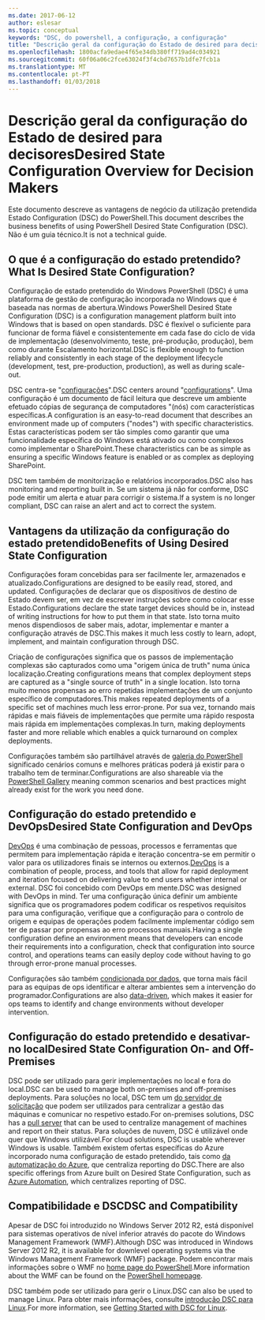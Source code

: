 ```yaml
---
ms.date: 2017-06-12
author: eslesar
ms.topic: conceptual
keywords: "DSC, do powershell, a configuração, a configuração"
title: "Descrição geral da configuração do Estado de desired para decisores"
ms.openlocfilehash: 1800acfa9edae4f65e34db380ff719ad4c034921
ms.sourcegitcommit: 60f06a06c2fce63024f3f4cbd7657b1dfe7fcb1a
ms.translationtype: MT
ms.contentlocale: pt-PT
ms.lasthandoff: 01/03/2018
---
```

# <a name="desired-state-configuration-overview-for-decision-makers"></a><span data-ttu-id="380d6-103">Descrição geral da configuração do Estado de desired para decisores</span><span class="sxs-lookup"><span data-stu-id="380d6-103">Desired State Configuration Overview for Decision Makers</span></span>

<span data-ttu-id="380d6-104">Este documento descreve as vantagens de negócio da utilização pretendida Estado Configuration (DSC) do PowerShell.</span><span class="sxs-lookup"><span data-stu-id="380d6-104">This document describes the business benefits of using PowerShell Desired State Configuration (DSC).</span></span> <span data-ttu-id="380d6-105">Não é um guia técnico.</span><span class="sxs-lookup"><span data-stu-id="380d6-105">It is not a technical guide.</span></span>

## <a name="what-is-desired-state-configuration"></a><span data-ttu-id="380d6-106">O que é a configuração do estado pretendido?</span><span class="sxs-lookup"><span data-stu-id="380d6-106">What Is Desired State Configuration?</span></span>

<span data-ttu-id="380d6-107">Configuração de estado pretendido do Windows PowerShell (DSC) é uma plataforma de gestão de configuração incorporada no Windows que é baseada nas normas de abertura.</span><span class="sxs-lookup"><span data-stu-id="380d6-107">Windows PowerShell Desired State Configuration (DSC) is a configuration management platform built into Windows that is based on open standards.</span></span> <span data-ttu-id="380d6-108">DSC é flexível o suficiente para funcionar de forma fiável e consistentemente em cada fase do ciclo de vida de implementação (desenvolvimento, teste, pré-produção, produção), bem como durante Escalamento horizontal.</span><span class="sxs-lookup"><span data-stu-id="380d6-108">DSC is flexible enough to function reliably and consistently in each stage of the deployment lifecycle (development, test, pre-production, production), as well as during scale-out.</span></span> 

<span data-ttu-id="380d6-109">DSC centra-se "[configurações](https://msdn.microsoft.com/en-us/powershell/dsc/configurations)".</span><span class="sxs-lookup"><span data-stu-id="380d6-109">DSC centers around "[configurations](https://msdn.microsoft.com/en-us/powershell/dsc/configurations)".</span></span>
<span data-ttu-id="380d6-110">Uma configuração é um documento de fácil leitura que descreve um ambiente efetuado cópias de segurança de computadores "(nós) com características específicas.</span><span class="sxs-lookup"><span data-stu-id="380d6-110">A configuration is an easy-to-read document that describes an environment made up of computers ("nodes") with specific characteristics.</span></span> <span data-ttu-id="380d6-111">Estas características podem ser tão simples como garantir que uma funcionalidade específica do Windows está ativado ou como complexos como implementar o SharePoint.</span><span class="sxs-lookup"><span data-stu-id="380d6-111">These characteristics can be as simple as ensuring a specific Windows feature is enabled or as complex as deploying SharePoint.</span></span> 

<span data-ttu-id="380d6-112">DSC tem também de monitorização e relatórios incorporados.</span><span class="sxs-lookup"><span data-stu-id="380d6-112">DSC also has monitoring and reporting built in.</span></span> <span data-ttu-id="380d6-113">Se um sistema já não for conforme, DSC pode emitir um alerta e atuar para corrigir o sistema.</span><span class="sxs-lookup"><span data-stu-id="380d6-113">If a system is no longer compliant, DSC can raise an alert and act to correct the system.</span></span> 

## <a name="benefits-of-using-desired-state-configuration"></a><span data-ttu-id="380d6-114">Vantagens da utilização da configuração do estado pretendido</span><span class="sxs-lookup"><span data-stu-id="380d6-114">Benefits of Using Desired State Configuration</span></span>

<span data-ttu-id="380d6-115">Configurações foram concebidas para ser facilmente ler, armazenados e atualizado.</span><span class="sxs-lookup"><span data-stu-id="380d6-115">Configurations are designed to be easily read, stored, and updated.</span></span> <span data-ttu-id="380d6-116">Configurações de declarar que os dispositivos de destino de Estado devem ser, em vez de escrever instruções sobre como colocar esse Estado.</span><span class="sxs-lookup"><span data-stu-id="380d6-116">Configurations declare the state target devices should be in, instead of writing instructions for how to put them in that state.</span></span> <span data-ttu-id="380d6-117">Isto torna muito menos dispendiosos de saber mais, adotar, implementar e manter a configuração através de DSC.</span><span class="sxs-lookup"><span data-stu-id="380d6-117">This makes it much less costly to learn, adopt, implement, and maintain configuration through DSC.</span></span> 

<span data-ttu-id="380d6-118">Criação de configurações significa que os passos de implementação complexas são capturados como uma "origem única de truth" numa única localização.</span><span class="sxs-lookup"><span data-stu-id="380d6-118">Creating configurations means that complex deployment steps are captured as a "single source of truth" in a single location.</span></span> <span data-ttu-id="380d6-119">Isto torna muito menos propensas ao erro repetidas implementações de um conjunto específico de computadores.</span><span class="sxs-lookup"><span data-stu-id="380d6-119">This makes repeated deployments of a specific set of machines much less error-prone.</span></span> <span data-ttu-id="380d6-120">Por sua vez, tornando mais rápidas e mais fiáveis de implementações que permite uma rápido resposta mais rápida em implementações complexas.</span><span class="sxs-lookup"><span data-stu-id="380d6-120">In turn, making deployments faster and more reliable which enables a quick turnaround on complex deployments.</span></span>

<span data-ttu-id="380d6-121">Configurações também são partilhável através de [galeria do PowerShell](https://powershellgallery.com) significado cenários comuns e melhores práticas poderá já existir para o trabalho tem de terminar.</span><span class="sxs-lookup"><span data-stu-id="380d6-121">Configurations are also shareable via the [PowerShell Gallery](https://powershellgallery.com) meaning common scenarios and best practices might already exist for the work you need done.</span></span>


## <a name="desired-state-configuration-and-devops"></a><span data-ttu-id="380d6-122">Configuração do estado pretendido e DevOps</span><span class="sxs-lookup"><span data-stu-id="380d6-122">Desired State Configuration and DevOps</span></span>

<span data-ttu-id="380d6-123">[DevOps](http://blogs.technet.com/b/ashleymcglone/archive/2015/11/20/devops-for-n00bs-ie-windows-people.aspx) é uma combinação de pessoas, processos e ferramentas que permitem para implementação rápida e iteração concentra-se em permitir o valor para os utilizadores finais se internos ou externos.</span><span class="sxs-lookup"><span data-stu-id="380d6-123">[DevOps](http://blogs.technet.com/b/ashleymcglone/archive/2015/11/20/devops-for-n00bs-ie-windows-people.aspx) is a combination of people, process, and tools that allow for rapid deployment and iteration focused on delivering value to end users whether internal or external.</span></span> <span data-ttu-id="380d6-124">DSC foi concebido com DevOps em mente.</span><span class="sxs-lookup"><span data-stu-id="380d6-124">DSC was designed with DevOps in mind.</span></span> <span data-ttu-id="380d6-125">Ter uma configuração única definir um ambiente significa que os programadores podem codificar os respetivos requisitos para uma configuração, verifique que a configuração para o controlo de origem e equipas de operações podem facilmente implementar código sem ter de passar por propensas ao erro processos manuais.</span><span class="sxs-lookup"><span data-stu-id="380d6-125">Having a single configuration define an environment means that developers can encode their requirements into a configuration, check that configuration into source control, and operations teams can easily deploy code without having to go through error-prone manual processes.</span></span> 

<span data-ttu-id="380d6-126">Configurações são também [condicionada por dados](https://msdn.microsoft.com/en-us/powershell/dsc/configdata), que torna mais fácil para as equipas de ops identificar e alterar ambientes sem a intervenção do programador.</span><span class="sxs-lookup"><span data-stu-id="380d6-126">Configurations are also [data-driven](https://msdn.microsoft.com/en-us/powershell/dsc/configdata), which makes it easier for ops teams to identify and change environments without developer intervention.</span></span> 

## <a name="desired-state-configuration-on--and-off-premises"></a><span data-ttu-id="380d6-127">Configuração do estado pretendido e desativar-no local</span><span class="sxs-lookup"><span data-stu-id="380d6-127">Desired State Configuration On- and Off-Premises</span></span>

<span data-ttu-id="380d6-128">DSC pode ser utilizado para gerir implementações no local e fora do local.</span><span class="sxs-lookup"><span data-stu-id="380d6-128">DSC can be used to manage both on-premises and off-premises deployments.</span></span> <span data-ttu-id="380d6-129">Para soluções no local, DSC tem um [do servidor de solicitação](https://msdn.microsoft.com/en-us/powershell/dsc/pullserver) que podem ser utilizados para centralizar a gestão das máquinas e comunicar no respetivo estado.</span><span class="sxs-lookup"><span data-stu-id="380d6-129">For on-premises solutions, DSC has a [pull server](https://msdn.microsoft.com/en-us/powershell/dsc/pullserver) that can be used to centralize management of machines and report on their status.</span></span> <span data-ttu-id="380d6-130">Para soluções de nuvem, DSC é utilizável onde quer que Windows utilizável.</span><span class="sxs-lookup"><span data-stu-id="380d6-130">For cloud solutions, DSC is usable wherever Windows is usable.</span></span> <span data-ttu-id="380d6-131">Também existem ofertas específicas do Azure incorporado numa configuração de estado pretendido, tais como [da automatização do Azure](https://azure.microsoft.com/en-us/documentation/services/automation/), que centraliza reporting do DSC.</span><span class="sxs-lookup"><span data-stu-id="380d6-131">There are also specific offerings from Azure built on Desired State Configuration, such as [Azure Automation](https://azure.microsoft.com/en-us/documentation/services/automation/), which centralizes reporting of DSC.</span></span> 

## <a name="dsc-and-compatibility"></a><span data-ttu-id="380d6-132">Compatibilidade e DSC</span><span class="sxs-lookup"><span data-stu-id="380d6-132">DSC and Compatibility</span></span>

<span data-ttu-id="380d6-133">Apesar de DSC foi introduzido no Windows Server 2012 R2, está disponível para sistemas operativos de nível inferior através do pacote do Windows Management Framework (WMF).</span><span class="sxs-lookup"><span data-stu-id="380d6-133">Although DSC was introduced in Windows Server 2012 R2, it is available for downlevel operating systems via the Windows Management Framework (WMF) package.</span></span> <span data-ttu-id="380d6-134">Podem encontrar mais informações sobre o WMF no [home page do PowerShell](https://msdn.microsoft.com/en-us/powershell/).</span><span class="sxs-lookup"><span data-stu-id="380d6-134">More information about the WMF can be found on the [PowerShell homepage](https://msdn.microsoft.com/en-us/powershell/).</span></span> 

<span data-ttu-id="380d6-135">DSC também pode ser utilizado para gerir o Linux.</span><span class="sxs-lookup"><span data-stu-id="380d6-135">DSC can also be used to manage Linux.</span></span> <span data-ttu-id="380d6-136">Para obter mais informações, consulte [introdução DSC para Linux](https://msdn.microsoft.com/en-us/powershell/dsc/lnxgettingstarted).</span><span class="sxs-lookup"><span data-stu-id="380d6-136">For more information, see [Getting Started with DSC for Linux](https://msdn.microsoft.com/en-us/powershell/dsc/lnxgettingstarted).</span></span>

